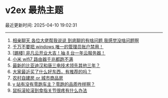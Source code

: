# v2ex 最热主题

最近更新时间: 2025-04-10 19:02:31

--- 
1. [相亲聊天 各位大佬帮我说说 到底聊的有啥问题 我感觉没啥问题啊](https://www.v2ex.com/t/1124356) 
2. [千万不要把 windows 唯一的管理员账户禁用！](https://www.v2ex.com/t/1124358) 
3. [[踢楼] 非凡云开业大吉！抽 8 台一年云服务器！](https://www.v2ex.com/t/1124374) 
4. [小米 wifi7 路由器千兆都跑不满](https://www.v2ex.com/t/1124349) 
5. [最新的比亚迪汉和唐三电技术领先其他三年？](https://www.v2ex.com/t/1124357) 
6. [大家最近买了什么好东西，有推荐的吗？](https://www.v2ex.com/t/1124376) 
7. [农村自建房 or 城市商品房](https://www.v2ex.com/t/1124425) 
8. [v 站有没有零跑车主？零跑的品质咋样啊？](https://www.v2ex.com/t/1124352) 
9. [鼠标滚轮滚到食指关节很疼有什么办法](https://www.v2ex.com/t/1124394) 
